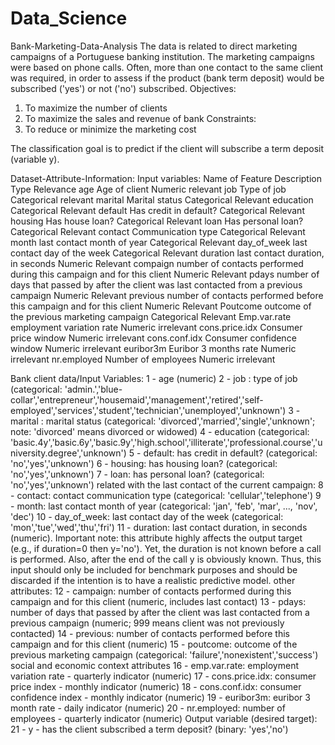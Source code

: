 # Data_Science
Bank-Marketing-Data-Analysis
The data is related to direct marketing campaigns of a Portuguese banking institution. The marketing campaigns were based on phone calls. Often, more than one contact to the same client was required, in order to assess if the product (bank term deposit) would be subscribed  ('yes') or not ('no') subscribed.
Objectives:
1.	To maximize the number of clients 
2.	To maximize the sales and revenue of bank
Constraints:
1.	To reduce or minimize the marketing cost

The classification goal is to predict if the client will subscribe a term deposit (variable y).

Dataset-Attribute-Information:
Input variables:
Name of Feature	Description	Type	Relevance
age	Age of client	Numeric	relevant
job	Type of job	Categorical	relevant
marital	Marital status	Categorical	Relevant
education		Categorical	Relevant
default	Has credit in default?	Categorical	Relevant
housing	Has house loan?	Categorical	Relevant
loan	Has personal loan?	Categorical	Relevant
contact	Communication type	Categorical	Relevant
month	last contact month of year	Categorical	Relevant
day_of_week	last contact day of the week	Categorical	Relevant
duration	last contact duration, in seconds	Numeric	Relevant
compaign	number of contacts performed during this campaign and for this client	Numeric	Relevant
pdays	number of days that passed by after the client was last contacted from a previous campaign	Numeric	Relevant
previous	number of contacts performed before this campaign and for this client	Numeric	Relevant
Poutcome	outcome of the previous marketing campaign	Categorical	Relevant
Emp.var.rate	employment variation rate	Numeric	irrelevant
cons.price.idx	Consumer price window	Numeric	irrelevant
cons.conf.idx	Consumer confidence window	Numeric	irrelevant
euribor3m	Euribor 3 months rate	Numeric	irrelevant
nr.employed	Number of employees	Numeric	irrelevant

Bank client data/Input Variables:
1 - age (numeric)
2 - job : type of job (categorical: 'admin.','blue-collar','entrepreneur','housemaid','management','retired','self-employed','services','student','technician','unemployed','unknown')
3 - marital : marital status (categorical: 'divorced','married','single','unknown'; note: 'divorced' means divorced or widowed)
4 - education (categorical: 'basic.4y','basic.6y','basic.9y','high.school','illiterate','professional.course','university.degree','unknown')
5 - default: has credit in default? (categorical: 'no','yes','unknown')
6 - housing: has housing loan? (categorical: 'no','yes','unknown')
7 - loan: has personal loan? (categorical: 'no','yes','unknown')
related with the last contact of the current campaign:
8 - contact: contact communication type (categorical: 'cellular','telephone')
9 - month: last contact month of year (categorical: 'jan', 'feb', 'mar', ..., 'nov', 'dec')
10 - day_of_week: last contact day of the week (categorical: 'mon','tue','wed','thu','fri')
11 - duration: last contact duration, in seconds (numeric). Important note: this attribute highly affects the output target (e.g., if duration=0 then y='no'). Yet, the duration is not known before a call is performed. Also, after the end of the call y is obviously known. Thus, this input should only be included for benchmark purposes and should be discarded if the intention is to have a realistic predictive model.
other attributes:
12 - campaign: number of contacts performed during this campaign and for this client (numeric, includes last contact)
13 - pdays: number of days that passed by after the client was last contacted from a previous campaign (numeric; 999 means client was not previously contacted)
14 - previous: number of contacts performed before this campaign and for this client (numeric)
15 - poutcome: outcome of the previous marketing campaign (categorical: 'failure','nonexistent','success')
social and economic context attributes
16 - emp.var.rate: employment variation rate - quarterly indicator (numeric)
17 - cons.price.idx: consumer price index - monthly indicator (numeric)
18 - cons.conf.idx: consumer confidence index - monthly indicator (numeric)
19 - euribor3m: euribor 3 month rate - daily indicator (numeric)
20 - nr.employed: number of employees - quarterly indicator (numeric)
Output variable (desired target):
21 - y - has the client subscribed a term deposit? (binary: 'yes','no')

